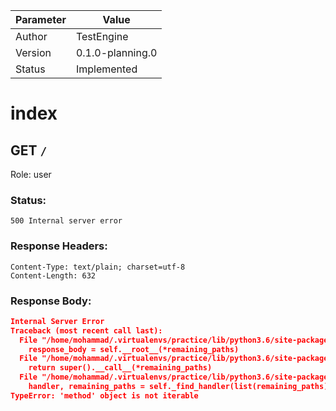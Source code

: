 

| Parameter | Value       |
| --------- | ----------- |
| Author    | TestEngine  |
| Version   | 0.1.0-planning.0 |
| Status    | Implemented |


index
=====
## GET `/`

Role: user



### Status:

`500 Internal server error`

### Response Headers:

```
Content-Type: text/plain; charset=utf-8
Content-Length: 632
```
### Response Body:

```json
Internal Server Error
Traceback (most recent call last):
  File "/home/mohammad/.virtualenvs/practice/lib/python3.6/site-packages/nanohttp/application.py", line 64, in __call__
    response_body = self.__root__(*remaining_paths)
  File "/home/mohammad/.virtualenvs/practice/lib/python3.6/site-packages/restfulpy/controllers.py", line 18, in __call__
    return super().__call__(*remaining_paths)
  File "/home/mohammad/.virtualenvs/practice/lib/python3.6/site-packages/nanohttp/controllers.py", line 81, in __call__
    handler, remaining_paths = self._find_handler(list(remaining_paths))
TypeError: 'method' object is not iterable
```


